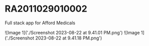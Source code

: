 # RA2011029010002
Full stack app for Afford Medicals 

![Image 1]('./Screenshot 2023-08-22 at 9.41.01 PM.png')
![Image 1]('./Screenshot 2023-08-22 at 9.41.18 PM.png')
